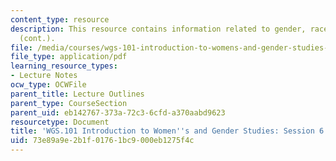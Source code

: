 ```yaml
---
content_type: resource
description: This resource contains information related to gender, race and suffrage
  (cont.).
file: /media/courses/wgs-101-introduction-to-womens-and-gender-studies-fall-2014/73e89a9e2b1f01761bc9000eb1275f4c_MITWGS_101F14_Sess6.pdf
file_type: application/pdf
learning_resource_types:
- Lecture Notes
ocw_type: OCWFile
parent_title: Lecture Outlines
parent_type: CourseSection
parent_uid: eb142767-373a-72c3-6cfd-a370aabd9623
resourcetype: Document
title: 'WGS.101 Introduction to Women''s and Gender Studies: Session 6 Lecture Outline'
uid: 73e89a9e-2b1f-0176-1bc9-000eb1275f4c
---
```

